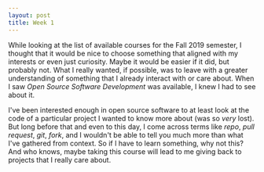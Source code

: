 ```yaml
---
layout: post
title: Week 1
---
```



While looking at the list of available courses for the Fall 2019 semester, I thought that it would be nice to choose something that aligned with my interests or even just curiosity. Maybe it would be easier if it did, but probably not. What I really wanted, if possible, was to leave with a greater understanding of something that I already interact with or care about. When I saw _Open Source Software Development_ was available, I knew I had to see about it.

I've been interested enough in open source software to at least look at the code of a particular project I wanted to know more about (was so *very* lost). But long before that and even to this day, I come across terms like _repo_, _pull request_, _git_, _fork_, and I wouldn't be able to tell you much more than what I've gathered from context. So if I have to learn something, why not this? And who knows, maybe taking this course will lead to me giving back to projects that I really care about.

